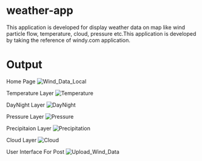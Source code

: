 # weather-app
This application is developed for display weather data on map like wind particle flow, temperature, cloud, pressure etc.This application is developed by taking the reference of windy.com application.


# Output
Home Page
![Wind_Data_Local](https://github.com/govindpal5101999/weather-app/assets/108825404/3919a72a-f03f-4193-b22e-564d42d82554)

Temperature Layer
![Temperature](https://github.com/govindpal5101999/weather-app/assets/108825404/47d0756d-cc8f-4352-a7b1-fa9adba5c0fd)

DayNight Layer
![DayNight](https://github.com/govindpal5101999/weather-app/assets/108825404/6ded7bcc-a50f-4631-ab23-a5abd5ab47fe)

Pressure Layer
![Pressure](https://github.com/govindpal5101999/weather-app/assets/108825404/5041aeb2-d83d-4d66-8a44-cd9c4e9b346a)

Precipitaion Layer
![Precipitation](https://github.com/govindpal5101999/weather-app/assets/108825404/02be06e6-859a-4c74-a01d-013fcf0ba722)

Cloud Layer
![Cloud](https://github.com/govindpal5101999/weather-app/assets/108825404/14a0db81-a387-4467-937c-fc50fe626148)

User Interface For Post 
![Upload_Wind_Data](https://github.com/govindpal5101999/weather-app/assets/108825404/6c1a7271-a879-4b74-a25c-d15577441c41)



